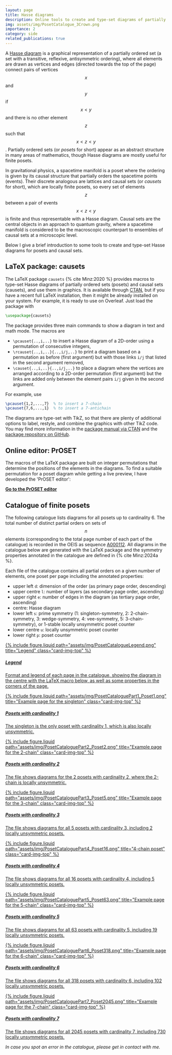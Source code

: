 ```yaml
---
layout: page
title: Hasse diagrams
description: Online tools to create and type-set diagrams of partially ordered sets and causal sets
img: assets/img/PosetCatalogue_3Crown.png
importance: 2
category: side
related_publications: true
---
```


A [Hasse diagram](https://en.wikipedia.org/wiki/Hasse_diagram) is a graphical representation of a partially ordered set (a set with a transitive, reflexive, antisymmetric ordering), where all elements are drawn as vertices and edges (directed towards the top of the page) connect pairs of vertices $$x$$ and $$y$$ if $$x < y$$ and there is no other element $$z$$ such that $$x < z < y$$.
Partially ordered sets (or _posets_ for short) appear as an abstract structure in many areas of mathematics, though Hasse diagrams are mostly useful for finite posets.

In gravitational physics, a spacetime manifold is a poset where the ordering is given by its causal structure that partially orders the spacetime points (events).
Their discrete analogous are lattices and causal sets (or _causets_ for short), which are locally finite posets, so every set of elements $$z$$ between a pair of events $$x < z < y$$ is finite and thus representable with a Hasse diagram.
Causal sets are the central objects in an approach to quantum gravity, where a spacetime manifold is considered to be the macroscopic counterpart to ensembles of causal sets at a microscopic level.

Below I give a brief introduction to some tools to create and type-set Hasse diagrams for posets and causal sets.

## LaTeX package: causets

The LaTeX package `causets` {% cite Minz:2020 %} provides macros to type-set Hasse diagrams of partially ordered sets (posets) and causal sets (causets), and use them in graphics.
It is available through [CTAN](https://ctan.org/pkg/causets), but if you have a recent full LaTeX installation, then it might be already installed on your system.
For example, it is ready to use on Overleaf.
Just load the package with

```tex
\usepackage{causets}
```

The package provides three main commands to show a diagram in text and math mode.
The macros are

- `\pcauset{..,i,..}` to insert a Hasse diagram of a 2D-order using a permutation of consecutive integers,
- `\rcauset{..,i,..}{..,i/j,..}` to print a diagram based on a permutation as before (first argument) but with those links `i/j` that listed in the second argument removed,
- `\causet{..,i,..}{..,i/j,..}` to place a diagram where the vertices are arranged according to a 2D-order permutation (first argument) but the links are added only between the element pairs `i/j` given in the second argument.

For example, use

```tex
\pcauset{1,2,...,7}  % to insert a 7-chain
\pcauset{7,6,...,1}  % to insert a 7-antichain
```

The diagrams are type-set with TikZ, so that there are plenty of additional options to label, restyle, and combine the graphics with other TikZ code.
You may find more information in the [package manual via CTAN](http://mirrors.ctan.org/graphics/pgf/contrib/causets/causets.pdf) and the [package repository on GitHub](https://github.com/c-minz/LaTeX-causets).

## Online editor: PrOSET

The macros of the LaTeX package are built on integer permutations that determine the positions of the elements in the diagrams.
To find a suitable permutation for a poset diagram while getting a live preview, I have developed the 'PrOSET editor':

**[Go to the PrOSET editor](/assets/html/proset-editor.html)**

## Catalogue of finite posets

The following catalogue lists diagrams for all posets up to cardinality 6.
The total number of distinct partial orders on sets of $$n$$ elements (corresponding to the total page number of each part of the catalogue) is recorded in the OEIS as sequence [A000112](https://oeis.org/A000112).
All diagrams in the catalogue below are generated with the LaTeX package and the symmetry properties annotated in the catalogue are defined in {% cite Minz:2024a %}.

Each file of the catalogue contains all partial orders on a given number of elements, one poset per page including the annotated properties:

- upper left `d`: dimension of the order (as primary page order, descending)
- upper centre `l`: number of layers (as secondary page order, ascending)
- upper right `e`: number of edges in the diagram (as tertiary page order, ascending)
- centre: Hasse diagram
- lower left `s`: prime symmetry (1: singleton-symmetry, 2: 2-chain-symmetry, 3: wedge-symmetry, 4: vee-symmetry, 5: 3-chain-symmetry),
  or 1-stable locally unsymmetric poset counter
- lower centre `u`: locally unsymmetric poset counter
- lower right `p`: poset counter

<p>
<div class="container">
<div class="row row-cols-1 row-cols-sm-2 row-cols-md-3 row-cols-lg-4">
  <div class="col">
    <a href="/assets/pdf/PosetCatalogueLegend.pdf">
      <div class="card mb-3 hoverable">
        {% include figure.liquid path="assets/img/PosetCatalogueLegend.png" title="Legend" class="card-img-top" %}
        <div class="card-body">
          <h5 class="card-title">Legend</h5>
          <p class="card-text">Format and legend of each page in the catalogue, showing the diagram in the centre with the LaTeX macro below, as well as some properties in the corners of the page.</p>
        </div>
      </div>
    </a>
  </div>
  <div class="col">
    <a href="/assets/pdf/PosetCataloguePart1.pdf">
      <div class="card mb-3 hoverable">
        {% include figure.liquid path="assets/img/PosetCataloguePart1_Poset1.png" title="Example page for the singleton" class="card-img-top" %}
        <div class="card-body">
          <h5 class="card-title">Posets with cardinality 1</h5>
          <p class="card-text">The singleton is the only poset with cardinality 1, which is also locally unsymmetric.</p>
        </div>
      </div>
    </a>
  </div>
  <div class="col">
    <a href="/assets/pdf/PosetCataloguePart2.pdf">
      <div class="card mb-3 hoverable">
        {% include figure.liquid path="assets/img/PosetCataloguePart2_Poset2.png" title="Example page for the 2-chain" class="card-img-top" %}
        <div class="card-body">
          <h5 class="card-title">Posets with cardinality 2</h5>
          <p class="card-text">The file shows diagrams for the 2 posets with cardinality 2, where the 2-chain is locally unsymmetric.</p>
        </div>
      </div>
    </a>
  </div>
  <div class="col">
    <a href="/assets/pdf/PosetCataloguePart3.pdf">
      <div class="card mb-3 hoverable">
        {% include figure.liquid path="assets/img/PosetCataloguePart3_Poset5.png" title="Example page for the 3-chain" class="card-img-top" %}
        <div class="card-body">
          <h5 class="card-title">Posets with cardinality 3</h5>
          <p class="card-text">The file shows diagrams for all 5 posets with cardinality 3, including 2 locally unsymmetric posets.</p>
        </div>
      </div>
    </a>
  </div>
  <div class="col">
    <a href="/assets/pdf/PosetCataloguePart4.pdf">
      <div class="card mb-3 hoverable">
        {% include figure.liquid path="assets/img/PosetCataloguePart4_Poset16.png" title="4-chain poset" class="card-img-top" %}
        <div class="card-body">
          <h5 class="card-title">Posets with cardinality 4</h5>
          <p class="card-text">The file shows diagrams for all 16 posets with cardinality 4, including 5 locally unsymmetric posets.</p>
        </div>
      </div>
    </a>
  </div>
  <div class="col">
    <a href="/assets/pdf/PosetCataloguePart5.pdf">
      <div class="card mb-3 hoverable">
        {% include figure.liquid path="assets/img/PosetCataloguePart5_Poset63.png" title="Example page for the 5-chain" class="card-img-top" %}
        <div class="card-body">
          <h5 class="card-title">Posets with cardinality 5</h5>
          <p class="card-text">The file shows diagrams for all 63 posets with cardinality 5, including 19 locally unsymmetric posets.</p>
        </div>
      </div>
    </a>
  </div>
  <div class="col">
    <a href="/assets/pdf/PosetCataloguePart6.pdf">
      <div class="card mb-3 hoverable">
        {% include figure.liquid path="assets/img/PosetCataloguePart6_Poset318.png" title="Example page for the 6-chain" class="card-img-top" %}
        <div class="card-body">
          <h5 class="card-title">Posets with cardinality 6</h5>
          <p class="card-text">The file shows diagrams for all 318 posets with cardinality 6, including 102 locally unsymmetric posets.</p>
        </div>
      </div>
    </a>
  </div>
  <div class="col">
    <a href="/assets/pdf/PosetCataloguePart7.pdf">
      <div class="card mb-3 hoverable">
        {% include figure.liquid path="assets/img/PosetCataloguePart7_Poset2045.png" title="Example page for the 7-chain" class="card-img-top" %}
        <div class="card-body">
          <h5 class="card-title">Posets with cardinality 7</h5>
          <p class="card-text">The file shows diagrams for all 2045 posets with cardinality 7, including 730 locally unsymmetric posets.</p>
        </div>
      </div>
    </a>
  </div>
</div>
</div>
</p>

_In case you spot an error in the catalogue, please get in contact with me._
